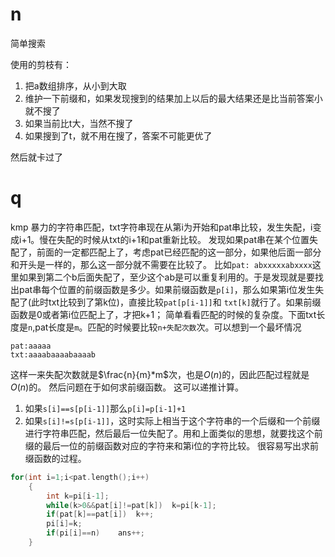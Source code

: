 # n
简单搜索

使用的剪枝有：
1. 把a数组排序，从小到大取
2. 维护一下前缀和，如果发现搜到的结果加上以后的最大结果还是比当前答案小就不搜了
3. 如果当前比t大，当然不搜了
4. 如果搜到了t，就不用在搜了，答案不可能更优了

然后就卡过了
# q
kmp
暴力的字符串匹配，txt字符串现在从第i为开始和pat串比较，发生失配，i变成i+1。慢在失配的时候从txt的i+1和pat重新比较。
发现如果pat串在某个位置失配了，前面的一定都匹配上了，考虑pat已经匹配的这一部分，如果他后面一部分和开头是一样的，那么这一部分就不需要在比较了。
比如```pat: abxxxxxabxxxx```这里如果到第二个b后面失配了，至少这个ab是可以重复利用的。于是发现就是要找出pat串每个位置的前缀函数是多少。如果前缀函数是```p[i]```，那么如果第i位发生失配了(此时txt比较到了第k位)，直接比较```pat[p[i-1]]```和 ```txt[k]```就行了。如果前缀函数是0或者第i位匹配上了，才把k+1；
简单看看匹配的时候的复杂度。下面txt长度是```n```,pat长度是```m```。匹配的时候要比较```n+失配次数```次。可以想到一个最坏情况
```
pat:aaaaa
txt:aaaabaaaabaaaab
```
这样一来失配次数就是$\frac{n}{m}*m$次，也是$O(n)$的，因此匹配过程就是$O(n)$的。
然后问题在于如何求前缀函数。
这可以递推计算。
1. 如果```s[i]==s[p[i-1]]```那么```p[i]=p[i-1]+1```
2. 如果```s[i]!=s[p[i-1]]```，这时实际上相当于这个字符串的一个后缀和一个前缀进行字符串匹配，然后最后一位失配了。用和上面类似的思想，就要找这个前缀的最后一位的前缀函数对应的字符来和第i位的字符比较。
很容易写出求前缀函数的过程。
```cpp
for(int i=1;i<pat.length();i++)
    {
        int k=pi[i-1];
        while(k>0&&pat[i]!=pat[k])  k=pi[k-1];
        if(pat[k]==pat[i])  k++;
        pi[i]=k;
        if(pi[i]==n)    ans++;
    }
```